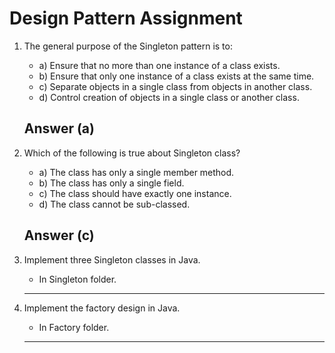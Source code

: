 # Design Pattern Assignment

1. The general purpose of the Singleton pattern is to:
    - a) Ensure that no more than one instance of a class exists.
    - b) Ensure that only one instance of a class exists at the same time.
    - c) Separate objects in a single class from objects in another class.
    - d) Control creation of objects in a single class or another class.
  
  
  
    Answer (a)
    ---  
  
  
2. Which of the following is true about Singleton class?
    - a) The class has only a single member method.
    - b) The class has only a single field.
    - c) The class should have exactly one instance.
    - d) The class cannot be sub-classed.
  
  
  
    Answer (c)
     ---   
  
  
3. Implement three Singleton classes in Java.
    - In Singleton folder.
    ---  
 
  
  
4. Implement the factory design in Java.
    - In Factory folder.
    ---
